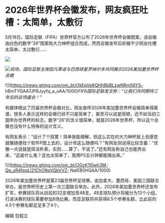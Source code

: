 # 2026年世界杯会徽发布，网友疯狂吐槽：太简单，太敷衍

5月18日，国际足联（FIFA）世界杯官方公布了2026年世界杯会徽图案，该会徽由白色的数字“26”图案和大力神杯组合而成，然而会徽发布后却被不少网友吐槽太简单，太过敷衍……

![](https://inews.gtimg.com/om_bt/OKsiORSTol0k1yp03XtvIdWIj8mcdnE7d_nCZEeg1fIMkAA/1000)

![](https://inews.gtimg.com/om_bt/OmY4ocH6pHhrGwyYOehiBKaWMmwB6nr2hkE4zSz5RKvBYAA/1000)_现场，国际足联主席因凡蒂诺与巴西球星罗纳尔多共同展示2026美加墨世界杯会徽_

![](https://inews.gtimg.com/om_bt/OkEpVe6QHhBbBLzwNRm56YS-
hBmTYGAA7JP6Jyyfq_a_oAA/1000)_FIFA国际足联发文称：“让我们共同期待三年后的这场盛会！”_

有媒体晒出了历届世界杯会徽对比，网友直呼2026年美加墨世界杯会徽简单得离谱，很多人表示这样的会徽已经不只是简单了，甚至可以说是简陋，还不如当初三国申办世界杯的标志。数字“26”的含义很简单，就是2026年世界杯，所以这个会徽也没有什么特殊的设计含义。

有网友表示：“设计了个寂寞！简单我能理解，但这么实在的大力神杯放上去感觉就像随便找个软件P图上去的，设计师这么随便吗？”有网友则说得比较含蓄：“优雅一点说就是简洁朴素，实则……算了，不说了。”还有网友称自己也能弄出来，“这是什么鬼？这也太简单了，我用PS五分钟都能搞出来。”

![](https://inews.gtimg.com/om_bt/OGzK1l0wh3M-Qq_sR4fpqLl21ChO9qVQbVVZ-
NalEB0HQAA/1000)

2026年美加墨世界杯是第23届世界杯足球赛，由加拿大、墨西哥、美国三国联合举办，是世界杯历史上第一次三国联合举办。此外，2026年美加墨世界杯还宣布扩军，参赛球队将从目前的32支增加至48支，48支球队预计将被分为12个小组，打进决赛的球队需要参加8场比赛。而亚足联将共获得8.5个参赛名额，比此前的4.5个参赛名额足足多了4个。

编辑 包程立


